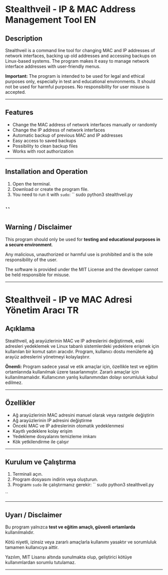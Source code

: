 # Stealthveil - IP & MAC Address Management Tool EN

## Description
Stealthveil is a command line tool for changing MAC and IP addresses of network interfaces, backing up old addresses and accessing backups on Linux-based systems. The program makes it easy to manage network interface addresses with user-friendly menus.

**Important:** The program is intended to be used for legal and ethical purposes only, especially in test and educational environments. It should not be used for harmful purposes. No responsibility for user misuse is accepted.

---

## Features

- Change the MAC address of network interfaces manually or randomly
- Change the IP address of network interfaces
- Automatic backup of previous MAC and IP addresses
- Easy access to saved backups
- Possibility to clean backup files
- Works with root authorization

---

## Installation and Operation

1. Open the terminal.
2. Download or create the program file.
3. You need to run it with `sudo`:
   ``
 sudo python3 stealthveil.py

 ``
 ---

## Warning / Disclaimer

This program should only be used for **testing and educational purposes in a secure environment**.

Any malicious, unauthorized or harmful use is prohibited and is the sole responsibility of the user.

The software is provided under the MIT License and the developer cannot be held responsible for misuse.

---

 # Stealthveil - IP ve MAC Adresi Yönetim Aracı TR

## Açıklama
Stealthveil, ağ arayüzlerinin MAC ve IP adreslerini değiştirmek, eski adresleri yedeklemek ve Linux tabanlı sistemlerdeki yedeklere erişmek için kullanılan bir komut satırı aracıdır. Program, kullanıcı dostu menülerle ağ arayüz adreslerini yönetmeyi kolaylaştırır.

**Önemli:** Program sadece yasal ve etik amaçlar için, özellikle test ve eğitim ortamlarında kullanılmak üzere tasarlanmıştır. Zararlı amaçlar için kullanılmamalıdır. Kullanıcının yanlış kullanımından dolayı sorumluluk kabul edilmez.

---

## Özellikler

- Ağ arayüzlerinin MAC adresini manuel olarak veya rastgele değiştirin
- Ağ arayüzlerinin IP adresini değiştirme
- Önceki MAC ve IP adreslerinin otomatik yedeklenmesi
- Kayıtlı yedeklere kolay erişim
- Yedekleme dosyalarını temizleme imkanı
- Kök yetkilendirme ile çalışır

---

## Kurulum ve Çalıştırma

1. Terminali açın.
2. Program dosyasını indirin veya oluşturun.
3. Programı `sudo` ile çalıştırmanız gerekir:
 ``
 sudo python3 stealthveil.py

 ``

 ---

## Uyarı / Disclaimer

Bu program yalnızca **test ve eğitim amaçlı, güvenli ortamlarda** kullanılmalıdır.

Kötü niyetli, izinsiz veya zararlı amaçlarla kullanımı yasaktır ve sorumluluk tamamen kullanıcıya aittir.

Yazılım, MIT Lisansı altında sunulmakta olup, geliştirici kötüye kullanımlardan sorumlu tutulamaz.

---
